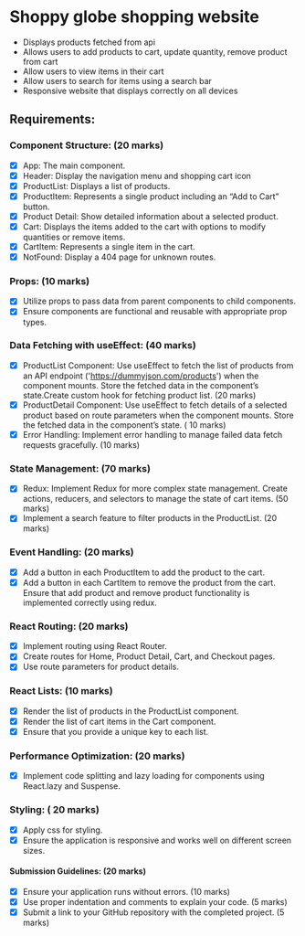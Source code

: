 # Shoppy globe shopping website

- Displays products fetched from api
- Allows users to add products to cart, update quantity, remove product from cart
- Allow users to view items in their cart
- Allow users to search for items using a search bar
- Responsive website that displays correctly on all devices

## Requirements:

### Component Structure: (20 marks)

- [x] App: The main component.
- [x] Header: Display the navigation menu and shopping cart icon
- [x] ProductList: Displays a list of products.
- [x] ProductItem: Represents a single product including an “Add to Cart” button.
- [x] Product Detail: Show detailed information about a selected product.
- [x] Cart: Displays the items added to the cart with options to modify quantities or
      remove items.
- [x] CartItem: Represents a single item in the cart.
- [x] NotFound: Display a 404 page for unknown routes.

### Props: (10 marks)

- [x] Utilize props to pass data from parent components to child components.
- [x] Ensure components are functional and reusable with appropriate prop types.

### Data Fetching with useEffect: (40 marks)

- [x] ProductList Component: Use useEffect to fetch the list of products from an API
      endpoint ('https://dummyjson.com/products') when the component mounts.
      Store the fetched data in the component’s state.Create custom hook for fetching
      product list. (20 marks)
- [x] ProductDetail Component: Use useEffect to fetch details of a selected product
      based on route parameters when the component mounts. Store the fetched data
      in the component’s state. ( 10 marks)
- [x] Error Handling: Implement error handling to manage failed data fetch requests
      gracefully. (10 marks)

### State Management: (70 marks)

- [x] Redux: Implement Redux for more complex state management.
      Create actions, reducers, and selectors to manage the state of cart items.
      (50 marks)
- [x] Implement a search feature to filter products in the ProductList. (20 marks)

### Event Handling: (20 marks)

- [x] Add a button in each ProductItem to add the product to the cart.
- [x] Add a button in each CartItem to remove the product from the cart.
      Ensure that add product and remove product functionality is implemented
      correctly using redux.

### React Routing: (20 marks)

- [x] Implement routing using React Router.
- [x] Create routes for Home, Product Detail, Cart, and Checkout pages.
- [x] Use route parameters for product details.

### React Lists: (10 marks)

- [x] Render the list of products in the ProductList component.
- [x] Render the list of cart items in the Cart component.
- [x] Ensure that you provide a unique key to each list.

### Performance Optimization: (20 marks)

- [x] Implement code splitting and lazy loading for components using React.lazy and
      Suspense.

### Styling: ( 20 marks)

- [x] Apply css for styling.
- [x] Ensure the application is responsive and works well on different screen sizes.

#### Submission Guidelines: (20 marks)

- [x] Ensure your application runs without errors. (10 marks)
- [x] Use proper indentation and comments to explain your code. (5 marks)
- [x] Submit a link to your GitHub repository with the completed project. (5 marks)
